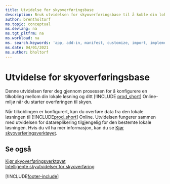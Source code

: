 ```yaml
---
title: Utvidelse for skyoverføringsbase
description: Bruk utvidelsen for skyoverføringsbase til å koble din lokale løsning til Business Central Online.
author: brentholtorf
ms.topic: conceptual
ms.devlang: na
ms.tgt_pltfrm: na
ms.workload: na
ms. search.keywords: 'app, add-in, manifest, customize, import, implement'
ms.date: 04/01/2021
ms.author: bholtorf
---
```


# Utvidelse for skyoverføringsbase

Denne utvidelsen fører deg gjennom prosessen for å konfigurere en tilkobling mellom din lokale løsning og ditt [!INCLUDE [prod_short](includes/prod_short.md)] Online-miljø når du starter overføringen til skyen.  

Når tilkoblingen er konfigurert, kan du overføre data fra den lokale løsningen til [!INCLUDE[prod_short](includes/prod_short.md)] Online. Utvidelsen fungerer sammen med utvidelsen for datareplikering tilgjengelig for den bestemte lokale løsningen. Hvis du vil ha mer informasjon, kan du se [Kjør skyoverføringsverktøyet](/dynamics365/business-central/dev-itpro/administration/migration-tool).  

## Se også

[Kjør skyoverføringsverktøyet](/dynamics365/business-central/dev-itpro/administration/migration-tool)  
[Intelligente skyutvidelser for skyoverføring](ui-extensions-data-replication.md)  


[!INCLUDE[footer-include](includes/footer-banner.md)]
